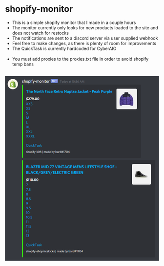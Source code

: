 # shopify-monitor

<ul>
<li>This is a simple shopify monitor that I made in a couple hours</li>
<li>The monitor currently only looks for new products loaded to the site and does not watch for restocks</li>
<li>The notifications are sent to a discord server via user supplied webhook</li>
<li>Feel free to make changes, as there is plenty of room for improvements</li>
<li>The QuickTask is currently hardcoded for CyberAIO</li>
<br>
<li>You must add proxies to the proxies.txt file in order to avoid shopify temp bans</li>
<br>
</ul>
<img src="screenshot.png" alt="screenshot of monitor discord notification">
